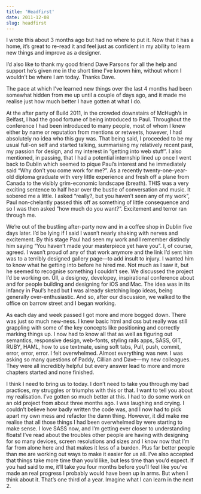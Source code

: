 ```yaml
---
title: 'Headfirst'
date: 2011-12-08
slug: headfirst
---
```


I wrote this about 3 months ago but had no where to put it. Now that it has a home, it’s great to re-read it and feel just as confident in my ability to learn new things and improve as a designer.

I’d also like to thank my good friend Dave Parsons for all the help and support he’s given me in the short time I’ve known him, without whom I wouldn’t be where I am today. Thanks Dave.

The pace at which I’ve learned new things over the last 4 months had been somewhat hidden from me up until a couple of days ago, and it made me realise just how much better I have gotten at what I do.

At the after party of Build 2011, in the crowded downstairs of McHugh’s in Belfast, I had the good fortune of being introduced to Paul. Throughout the conference I had been introduced to many people, most of whom I knew either by name or reputation from mentions or retweets, however, I had absolutely no idea who this guy was. That being said, I proceeded to be my usual full-on self and started talking, summarising my relatively recent past, my passion for design, and my interest in “getting into web stuff”. I also mentioned, in passing, that I had a potential internship lined up once I went back to Dublin which seemed to pique Paul’s interest and he immediately said “Why don’t you come work for me?”. As a recently twenty-one-year-old diploma graduate with very little experience and fresh off a plane from Canada to the visibly grim-economic landscape (breath). THIS was a very exciting sentence to half hear over the bustle of conversation and music. It sobered me a little. I asked “really?, but you haven’t seen any of my work”, Paul non-chelantly passed this off as something of little consequence and so I was then asked ”how much do you want?”. Excitement and terror ran through me.

We’re out of the bustling after-party now and in a coffee shop in Dublin five days later. I’d be lying if I said I wasn’t nearly shaking with nerves and excitement. By this stage Paul had seen my work and I remember distincly him saying “You haven’t made your masterpiece yet have you”. I, of course, agreed. I wasn’t proud of any of that work anymore and the link I’d sent him was to a terribly designed gallery page—to add insult to injury. I wanted him to know what he getting into before he hired me. Not much as I saw it, but he seemed to recognise something I couldn’t see. We discussed the project I’d be working on. Úll, a designey, developey, inspirational conference about and for people building and designing for iOS and Mac. The idea was in its infancy in Paul’s head but I was already sketching logo ideas, being generally over-enthusiastic. And so, after our discussion, we walked to the office on barrow street and I began working.

As each day and week passed I got more and more bogged down. There was just so much new-ness. I knew basic html and css but really was still grappling with some of the key concepts like positioning and correctly marking things up. I now had to know all that as well as figuring out semantics, responsive design, web-fonts, styling rails apps, SASS, GIT, RUBY, HAML, how to use textmate, using soft tabs, Pull, push, commit, error, error, error. I felt overwhelmed. Almost everything was new. I was asking so many questions of Paddy, Cillian and Dave—my new colleagues. They were all incredibly helpful but every answer lead to more and more chapters started and none finished.

I think I need to bring us to today. I don’t need to take you through my bad practices, my struggles or triumphs with this or that. I want to tell you about my realisation. I’ve gotten so much better at this. I had to do some work on an old project from about three months ago. I was laughing and crying. I couldn’t believe how badly written the code was, and I now had to pick apart my own mess and refactor the damn thing. However, it did make me realise that all those things I had been overwhelmed by were starting to make sense. I love SASS now, and I’m getting ever closer to understanding floats! I’ve read about the troubles other people are having with designing for so many devices, screen resolutions and sizes and I know now that I’m far from alone here and that makes it less of a burden. Plus far better people than me are working out ways to make it easier for us all. I’ve also accepted that things take more time than you’d like, but less time than you’d expect. If you had said to me, it’ll take you four months before you’ll feel like you’ve made an real progress I probably would have been up in arms. But when I think about it. That’s one third of a year. Imagine what I can learn in the next 2.
